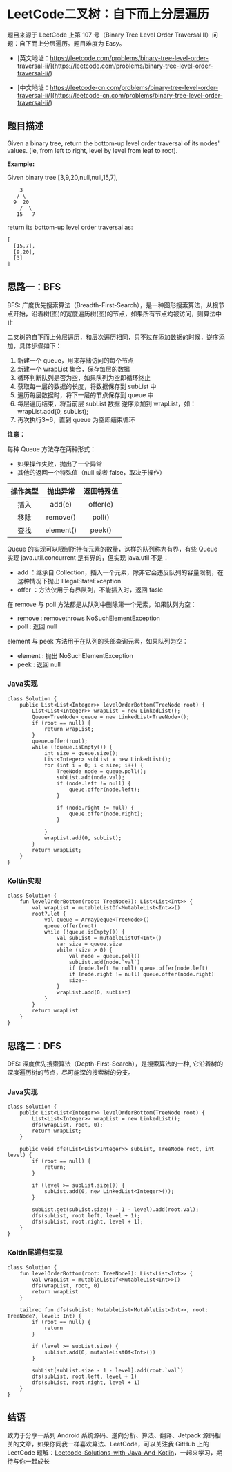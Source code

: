 # LeetCode二叉树：自下而上分层遍历

题目来源于 LeetCode 上第 107 号（Binary Tree Level Order Traversal II）问题：自下而上分层遍历。题目难度为 Easy。

* [英文地址：https://leetcode.com/problems/binary-tree-level-order-traversal-ii/](https://leetcode.com/problems/binary-tree-level-order-traversal-ii/)

* [中文地址：https://leetcode-cn.com/problems/binary-tree-level-order-traversal-ii/](https://leetcode-cn.com/problems/binary-tree-level-order-traversal-ii/)

## 题目描述

Given a binary tree, return the bottom-up level order traversal of its nodes' values. (ie, from left to right, level by level from leaf to root).

**Example:**

Given binary tree [3,9,20,null,null,15,7],

```
    3
   / \
  9  20
    /  \
   15   7
```

return its bottom-up level order traversal as:

```
[
  [15,7],
  [9,20],
  [3]
]
```

## 思路一：BFS

BFS: 广度优先搜索算法（Breadth-First-Search），是一种图形搜索算法，从根节点开始，沿着树(图)的宽度遍历树(图)的节点，如果所有节点均被访问，则算法中止

二叉树的自下而上分层遍历，和层次遍历相同，只不过在添加数据的时候，逆序添加，具体步骤如下：

1. 新建一个 queue，用来存储访问的每个节点
2. 新建一个 wrapList 集合，保存每层的数据
3. 循环判断队列是否为空，如果队列为空即循环终止
4. 获取每一层的数据的长度，将数据保存到 subList 中
5. 遍历每层数据时，将下一层的节点保存到 queue 中
6. 每层遍历结束，将当前层 subList 数据 逆序添加到 wrapList，如：wrapList.add(0, subList);
7. 再次执行3~6，直到 queue 为空即结束循环

**注意：**

每种 Queue 方法存在两种形式：

* 如果操作失败，抛出了一个异常
* 其他的返回一个特殊值（null 或者 false，取决于操作）

| 操作类型 | 抛出异常 | 返回特殊值 |
| :-: | :-: | :-: |
| 插入 | add(e) | offer(e) |
| 移除 | remove() | poll() |
| 查找 | element() | peek() |

Queue 的实现可以限制所持有元素的数量，这样的队列称为有界，有些 Queue 实现 java.util.concurrent 是有界的，但实现 java.util 不是：

* add ：继承自 Collection，插入一个元素，除非它会违反队列的容量限制，在这种情况下抛出 IllegalStateException
* offer ：方法仅用于有界队列，不能插入时，返回 fasle

在 remove 与 poll 方法都是从队列中删除第一个元素，如果队列为空：

* remove : removethrows NoSuchElementException
* poll : 返回 null

element 与 peek 方法用于在队列的头部查询元素，如果队列为空：

* element : 抛出 NoSuchElementException
* peek : 返回 null

### Java实现

```
class Solution {
    public List<List<Integer>> levelOrderBottom(TreeNode root) {
        List<List<Integer>> wrapList = new LinkedList();
        Queue<TreeNode> queue = new LinkedList<TreeNode>();
        if (root == null) {
            return wrapList;
        }
        queue.offer(root);
        while (!queue.isEmpty()) {
            int size = queue.size();
            List<Integer> subList = new LinkedList();
            for (int i = 0; i < size; i++) {
                TreeNode node = queue.poll();
                subList.add(node.val);
                if (node.left != null) {
                    queue.offer(node.left);
                }

                if (node.right != null) {
                    queue.offer(node.right);
                }

            }
            wrapList.add(0, subList);
        }
        return wrapList;
    }
}
```

### Koltin实现

```
class Solution {
    fun levelOrderBottom(root: TreeNode?): List<List<Int>> {
        val wrapList = mutableListOf<MutableList<Int>>()
        root?.let {
            val queue = ArrayDeque<TreeNode>()
            queue.offer(root)
            while (!queue.isEmpty()) {
                val subList = mutableListOf<Int>()
                var size = queue.size
                while (size > 0) {
                    val node = queue.poll()
                    subList.add(node.`val`)
                    if (node.left != null) queue.offer(node.left)
                    if (node.right != null) queue.offer(node.right)
                    size--
                }
                wrapList.add(0, subList)
            }
        }
        return wrapList
    }
}
```

## 思路二：DFS

DFS: 深度优先搜索算法（Depth-First-Search），是搜索算法的一种, 它沿着树的深度遍历树的节点，尽可能深的搜索树的分支。

### Java实现

```
class Solution {
    public List<List<Integer>> levelOrderBottom(TreeNode root) {
        List<List<Integer>> wrapList = new LinkedList();
        dfs(wrapList, root, 0);
        return wrapList;
    }

    public void dfs(List<List<Integer>> subList, TreeNode root, int level) {
        if (root == null) {
            return;
        }

        if (level >= subList.size()) {
            subList.add(0, new LinkedList<Integer>());
        }

        subList.get(subList.size() - 1 - level).add(root.val);
        dfs(subList, root.left, level + 1);
        dfs(subList, root.right, level + 1);
    }
}
```

### Koltin尾递归实现

```
class Solution {
    fun levelOrderBottom(root: TreeNode?): List<List<Int>> {
        val wrapList = mutableListOf<MutableList<Int>>()
        dfs(wrapList, root, 0)
        return wrapList
    }

    tailrec fun dfs(subList: MutableList<MutableList<Int>>, root: TreeNode?, level: Int) {
        if (root == null) {
            return
        }

        if (level >= subList.size) {
            subList.add(0, mutableListOf<Int>())
        }

        subList[subList.size - 1 - level].add(root.`val`)
        dfs(subList, root.left, level + 1)
        dfs(subList, root.right, level + 1)
    }
}
```

## 结语

致力于分享一系列 Android 系统源码、逆向分析、算法、翻译、Jetpack  源码相关的文章，如果你同我一样喜欢算法、LeetCode，可以关注我 GitHub 上的 LeetCode 题解：[Leetcode-Solutions-with-Java-And-Kotlin](https://github.com/hi-dhl/Leetcode-Solutions-with-Java-And-Kotlin)，一起来学习，期待与你一起成长



